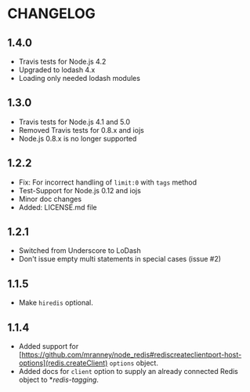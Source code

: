 # CHANGELOG

## 1.4.0

* Travis tests for Node.js 4.2
* Upgraded to lodash 4.x
* Loading only needed lodash modules

## 1.3.0

* Travis tests for Node.js 4.1 and 5.0
* Removed Travis tests for 0.8.x and iojs
* Node.js 0.8.x is no longer supported

## 1.2.2

* Fix: For incorrect handling of `limit:0` with `tags` method
* Test-Support for Node.js 0.12 and iojs
* Minor doc changes
* Added: LICENSE.md file

## 1.2.1

* Switched from Underscore to LoDash
* Don't issue empty multi statements in special cases (issue #2)

## 1.1.5

* Make `hiredis` optional.

## 1.1.4

* Added support for [https://github.com/mranney/node_redis#rediscreateclientport-host-options](redis.createClient) `options` object.
* Added docs for `client` option to supply an already connected Redis object to **redis-tagging*.